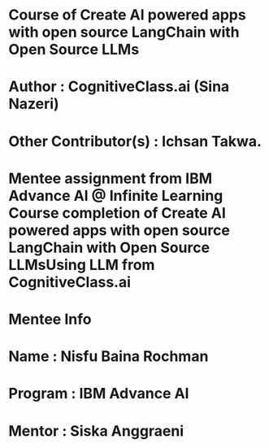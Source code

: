 # Course of Create AI powered apps with open source LangChain with Open Source LLMs
# Author : CognitiveClass.ai (Sina Nazeri)
# Other Contributor(s) : Ichsan Takwa.
# Mentee assignment from IBM Advance AI @ Infinite Learning Course completion of Create AI powered apps with open source LangChain with Open Source LLMsUsing LLM from CognitiveClass.ai
# Mentee Info
# Name : Nisfu Baina Rochman 
# Program : IBM Advance AI
# Mentor : Siska Anggraeni

